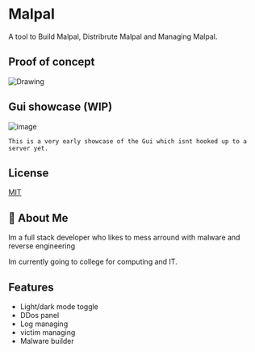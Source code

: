 
# Malpal

A tool to Build Malpal, Distribrute Malpal and Managing Malpal.

## Proof of concept 

![Drawing](https://github.com/Hina-kari/Malpal/assets/141752924/fe0dd717-8f69-4ebd-b3d1-07067bf4ed29)

## Gui showcase (WIP)

![image](https://github.com/Hina-kari/Malpal/assets/141752924/de85fe3e-8281-4429-8449-902e19a4af04)
    
    This is a very early showcase of the Gui which isnt hooked up to a server yet.
## License

[MIT](https://choosealicense.com/licenses/mit/)


## 🚀 About Me

Im a full stack developer who likes to mess arround with malware and reverse engineering 

Im currently going to college for computing and IT.


## Features

- Light/dark mode toggle
- DDos panel
- Log managing
- victim managing
- Malware builder


